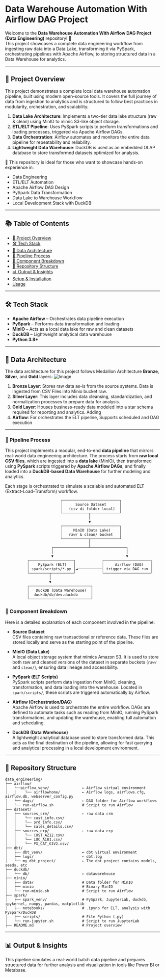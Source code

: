 # Data Warehouse Automation With Airflow DAG Project

Welcome to the **Data Warehouse Automation With Airflow DAG Project (Data Engineering)** repository! 🚀  
This project showcases a complete data engineering workflow from ingesting raw data into a Data Lake, transforming it via PySpark, orchestrating pipelines with Apache Airflow, to storing structured data in a Data Warehouse for analytics.  

---
## 📖 Project Overview

This project demonstrates a complete local data warehouse automation pipeline, built using modern open-source tools. It covers the full journey of data from ingestion to analytics and is structured to follow best practices in modularity, orchestration, and scalability.

1. **Data Lake Architecture**: Implements a two-tier data lake structure (raw & clean) using MinIO to mimic S3-like object storage.
2. **ETL/ELT Pipeline**: Uses PySpark scripts to perform transformations and loading processes, triggered via Apache Airflow DAGs.
3. **Data Orchestration**: Airflow automates and monitors the entire data pipeline for repeatability and reliability.
4. **Lightweight Data Warehouse**: DuckDB is used as an embedded OLAP database to store transformed datasets optimized for analysis.

🎯 This repository is ideal for those who want to showcase hands-on experience in:
- Data Engineering  
- ETL/ELT Automation  
- Apache Airflow DAG Design  
- PySpark Data Transformation  
- Data Lake to Warehouse Workflow  
- Local Development Stack with DuckDB  

---
## 📚 Table of Contents

- [📖 Project Overview](#-project-overview)
- [🛠 Tech Stack](#-tech-stack)
- [🧱 Data Architecture](#-data-architecture)
- [🔄 Pipeline Process](#-pipeline-process)
- [🧩 Component Breakdown](#-component-breakdown)
- [📂 Repository Structure](#-repository-structure)
- [📊 Output & Insights](#-output--insights)
- [Setup & Installation](#setup--installation)
- [Usage](#usage)


---
## 🛠 Tech Stack

- **Apache Airflow** – Orchestrates data pipeline execution  
- **PySpark** – Performs data transformation and loading  
- **MinIO** – Acts as a local data lake for raw and clean datasets  
- **DuckDB** – Lightweight analytical data warehouse   
- **Python 3.8+**
  
---
## 🧱 Data Architecture

The data architecture for this project follows Medallion Architecture **Bronze**, **Silver**, and **Gold** layers:
![Image](https://github.com/user-attachments/assets/d70f3ca8-637a-4b4f-a12a-b9a96d400205)

1. **Bronze Layer**: Stores raw data as-is from the source systems. Data is ingested from CSV Files into Minio bucket raw.
2. **Silver Layer**: This layer includes data cleansing, standardization, and normalization processes to prepare data for analysis.
3. **Gold Layer**: Houses business-ready data modeled into a star schema required for reporting and analytics. Adding
4. **Airflow**: For orchestrates the ELT pipeline, Supports scheduled and DAG execution

---
### 🔄 Pipeline Process

This project implements a modular, end-to-end **data pipeline** that mirrors real-world data engineering architecture. The process starts from **raw local CSV files**, which are ingested into a **data lake** (MinIO), then transformed using **PySpark** scripts triggered by **Apache Airflow DAGs**, and finally loaded into a **DuckDB-based Data Warehouse** for further modeling and analytics.

Each stage is orchestrated to simulate a scalable and automated ELT (Extract-Load-Transform) workflow.
```
                         ┌──────────────────────────┐
                         │      Source Dataset      │
                         │   (csv di folder local)  │
                         └────────────┬─────────────┘
                                      │
                                      ▼
                         ┌──────────────────────────┐
                         │     MinIO (Data Lake)    │
                         │   raw/ & clean/ bucket   │
                         └────────────┬─────────────┘
                                      │
                     ┌────────────────┴────────────────┐
                     │                                 │
                     ▼                                 ▼
          ┌────────────────────┐            ┌─────────────────────┐
          │    PySpark (ELT)   │            │     Airflow (DAG)   │
          │ spark/scripts/*.py │◄───────────┤ trigger via DAG run │
          └─────────┬──────────┘            └─────────────────────┘
                    │ 
                    ▼                                    
          ┌────────────────────────────┐
          │   DuckDB (Data Warehouse)  │
          │  duckdb/db/dev.duckdb      │
          └────────────────────────────┘

```
### 🧩 Component Breakdown

Here is a detailed explanation of each component involved in the pipeline:

- **Source Dataset**  
  CSV files containing raw transactional or reference data. These files are stored locally and serve as the starting point of the pipeline.

- **MinIO (Data Lake)**  
  A local object storage system that mimics Amazon S3. It is used to store both raw and cleaned versions of the dataset in separate buckets (`raw/` and `clean/`), ensuring data lineage and accessibility.

- **PySpark (ELT Scripts)**  
  PySpark scripts perform data ingestion from MinIO, cleaning, transformation, and data loading into the warehouse. Located in `spark/scripts/`, these scripts are triggered automatically by Airflow.

- **Airflow (Orchestration/DAG)**  
  Apache Airflow is used to orchestrate the entire workflow. DAGs are defined to automate tasks such as reading from MinIO, running PySpark transformations, and updating the warehouse, enabling full automation and scheduling.

- **DuckDB (Data Warehouse)**  
  A lightweight analytical database used to store transformed data. This acts as the final destination of the pipeline, allowing for fast querying and analytical processing in a local development environment.

---
## 📂 Repository Structure
```
data_engineering/
├── airflow/
│   └──airflow_venv/               ← Airflow virtual environment
│   │    └── airflowhome/          ← Airflow logs, airflows.cfg, airflow.db, webserver_config.py
│   └── dags/                      ← DAG folder for Airflow workflows
│   └── run-airflow.sh             # Script to run Airflow
├── dataset/
│   ├── sources_crm/               ← raw data crm
│   │    └── cust_info.csv/   
│   │    └── prd_info.csv/   
│   │    └── sales_details.csv/   
│   ├── sources_erp/               ← raw data erp
│   │    └── CUST_AZ12.csv/   
│   │    └── LOC_A101.csv/   
│   │    └── PX_CAT_G1V2.csv/  
├── dbt/
│   ├── dbt_venv/                  ← dbt virtual environment
│   ├── logs/                      ← dbt.log
│   └── my_dbt_project/            ← The dbt project contains models, seeds, etc
├── duckdb/
│   └── db/                        ← datawarehouse
├── minio/
│   ├── data/                      # Data folder for MinIO
│   ├── minio                      # Binary MinIO
│   └── run-minio.sh               # Script to run Airflow
├── spark/
│   ├── spark_venv/                # PySpark, JupyterLab, duckdb, ipykernel, numpy, pandas, matplotlib
│   ├── notebooks/                 # .ipynb for ELT, analysis with PySpark/DuckDB
│   ├── scripts/                   # File Python (.py)
│   └── run-jupyter.sh             # Script to run JupyterLab
├── README.md                      # Project overview
```

---
## 📊 Output & Insights
This pipeline simulates a real-world batch data pipeline and prepares structured data for further analysis and visualization in tools like Power BI or Metabase.
